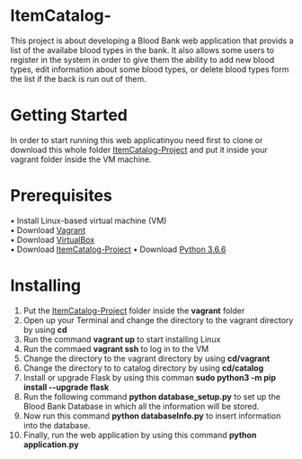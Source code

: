 # ItemCatalog-
This project is about developing a Blood Bank web application that provids a list of the availabe blood types in the bank. It also allows some users to register in the system in order to give them the ability to add new blood types, edit information about some blood types, or delete blood types form the list if the back is run out of them.

# Getting Started
In order to start running this web applicatinyou need first to clone or download this whole folder [ItemCatalog-Project](https://github.com/wejdanbab10/ItemCatalog-Project) and put it inside your vagrant folder inside the VM machine.


# Prerequisites
•	Install Linux-based virtual machine (VM)<br/>
•	Download [Vagrant](https://www.vagrantup.com)<br/>
•	Download [VirtualBox](https://www.virtualbox.org/wiki/Download_Old_Builds_5_1)<br/>
•	Download [ItemCatalog-Project](https://github.com/wejdanbab10/ItemCatalog-Project)
•	Download [Python 3.6.6](https://www.python.org/downloads/release/python-366/)<br/>


# Installing
 1. Put the [ItemCatalog-Project](https://github.com/wejdanbab10/ItemCatalog-Project) folder inside the <b>vagrant</b> folder
 2. Open up your Terminal and change the directory to the vagrant directory by using <b>cd</b>
 3. Run the command <b>vagrant up</b> to start installing Linux
 4. Run the commaed <b>vagrant ssh</b> to log in to the VM
 5. Change the directory to the vagrant directory by using <b>cd/vagrant</b>
 6. Change the directory to to catalog directory by using <b>cd/catalog</b>
 7. Install or upgrade Flask by using this comman  <b>sudo python3 -m pip install --upgrade flask</b>
 8. Run the following command <b>python database_setup.py</b> to set up the Blood Bank Database in which all the information will be stored.
 9. Now run this command <b>python databaseInfo.py</b> to insert information into the database.
 10. Finally, run the web application by using this command <b>python application.py</b>
 
 
